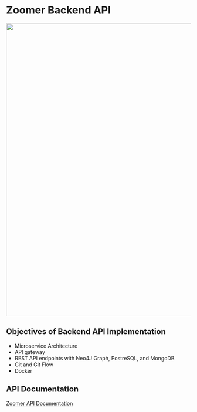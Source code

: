 # Zoomer Backend API

<p align="center">
  <img src="https://user-images.githubusercontent.com/41933169/188777493-fdd5bf39-c162-4edb-9b25-e59d567474ea.png" width="800"/>
</p>

## Objectives of Backend API Implementation

- Microservice Architecture
- API gateway
- REST API endpoints with Neo4J Graph, PostreSQL, and MongoDB
- Git and Git Flow
- Docker

## API Documentation

[Zoomer API Documentation](https://documenter.getpostman.com/view/21781850/UzJFxK4f#intro)
